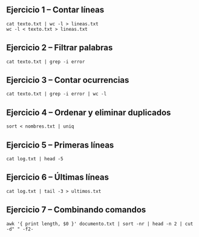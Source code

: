 ## Ejercicio 1 – Contar líneas
```
cat texto.txt | wc -l > lineas.txt
wc -l < texto.txt > lineas.txt
```

## Ejercicio 2 – Filtrar palabras
```
cat texto.txt | grep -i error
```

## Ejercicio 3 – Contar ocurrencias
```
cat texto.txt | grep -i error | wc -l
```

## Ejercicio 4 – Ordenar y eliminar duplicados
```
sort < nombres.txt | uniq
```

## Ejercicio 5 – Primeras líneas
```
cat log.txt | head -5
```

## Ejercicio 6 – Últimas líneas
```
cat log.txt | tail -3 > ultimos.txt
```

## Ejercicio 7 – Combinando comandos
```
awk '{ print length, $0 }' documento.txt | sort -nr | head -n 2 | cut -d" " -f2-
```